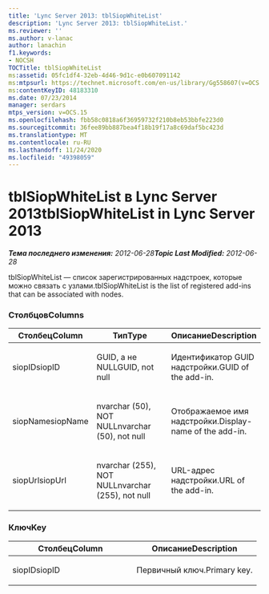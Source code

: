 ```yaml
---
title: 'Lync Server 2013: tblSiopWhiteList'
description: 'Lync Server 2013: tblSiopWhiteList.'
ms.reviewer: ''
ms.author: v-lanac
author: lanachin
f1.keywords:
- NOCSH
TOCTitle: tblSiopWhiteList
ms:assetid: 05fc1df4-32eb-4d46-9d1c-e0b607091142
ms:mtpsurl: https://technet.microsoft.com/en-us/library/Gg558607(v=OCS.15)
ms:contentKeyID: 48183310
ms.date: 07/23/2014
manager: serdars
mtps_version: v=OCS.15
ms.openlocfilehash: fbb58c0818a6f36959732f210b8eb53bbfe223d0
ms.sourcegitcommit: 36fee89bb887bea4f18b19f17a8c69daf5bc423d
ms.translationtype: MT
ms.contentlocale: ru-RU
ms.lasthandoff: 11/24/2020
ms.locfileid: "49398059"
---
```

# <a name="tblsiopwhitelist-in-lync-server-2013"></a><span data-ttu-id="c1bd1-103">tblSiopWhiteList в Lync Server 2013</span><span class="sxs-lookup"><span data-stu-id="c1bd1-103">tblSiopWhiteList in Lync Server 2013</span></span>

<div data-xmlns="http://www.w3.org/1999/xhtml">

<div class="topic" data-xmlns="http://www.w3.org/1999/xhtml" data-msxsl="urn:schemas-microsoft-com:xslt" data-cs="https://msdn.microsoft.com/">

<div data-asp="https://msdn2.microsoft.com/asp">



</div>

<div id="mainSection">

<div id="mainBody"><span data-ttu-id="c1bd1-104">

<span> </span></span><span class="sxs-lookup"><span data-stu-id="c1bd1-104">

<span> </span></span></span>

<span data-ttu-id="c1bd1-105">_**Тема последнего изменения:** 2012-06-28_</span><span class="sxs-lookup"><span data-stu-id="c1bd1-105">_**Topic Last Modified:** 2012-06-28_</span></span>

<span data-ttu-id="c1bd1-106">tblSiopWhiteList — список зарегистрированных надстроек, которые можно связать с узлами.</span><span class="sxs-lookup"><span data-stu-id="c1bd1-106">tblSiopWhiteList is the list of registered add-ins that can be associated with nodes.</span></span>

### <a name="columns"></a><span data-ttu-id="c1bd1-107">Столбцов</span><span class="sxs-lookup"><span data-stu-id="c1bd1-107">Columns</span></span>

<table>
<colgroup>
<col style="width: 33%" />
<col style="width: 33%" />
<col style="width: 33%" />
</colgroup>
<thead>
<tr class="header">
<th><span data-ttu-id="c1bd1-108">Столбец</span><span class="sxs-lookup"><span data-stu-id="c1bd1-108">Column</span></span></th>
<th><span data-ttu-id="c1bd1-109">Тип</span><span class="sxs-lookup"><span data-stu-id="c1bd1-109">Type</span></span></th>
<th><span data-ttu-id="c1bd1-110">Описание</span><span class="sxs-lookup"><span data-stu-id="c1bd1-110">Description</span></span></th>
</tr>
</thead>
<tbody>
<tr class="odd">
<td><p><span data-ttu-id="c1bd1-111">siopID</span><span class="sxs-lookup"><span data-stu-id="c1bd1-111">siopID</span></span></p></td>
<td><p><span data-ttu-id="c1bd1-112">GUID, а не NULL</span><span class="sxs-lookup"><span data-stu-id="c1bd1-112">GUID, not null</span></span></p></td>
<td><p><span data-ttu-id="c1bd1-113">Идентификатор GUID надстройки.</span><span class="sxs-lookup"><span data-stu-id="c1bd1-113">GUID of the add-in.</span></span></p></td>
</tr>
<tr class="even">
<td><p><span data-ttu-id="c1bd1-114">siopName</span><span class="sxs-lookup"><span data-stu-id="c1bd1-114">siopName</span></span></p></td>
<td><p><span data-ttu-id="c1bd1-115">nvarchar (50), NOT NULL</span><span class="sxs-lookup"><span data-stu-id="c1bd1-115">nvarchar (50), not null</span></span></p></td>
<td><p><span data-ttu-id="c1bd1-116">Отображаемое имя надстройки.</span><span class="sxs-lookup"><span data-stu-id="c1bd1-116">Display-name of the add-in.</span></span></p></td>
</tr>
<tr class="odd">
<td><p><span data-ttu-id="c1bd1-117">siopUrl</span><span class="sxs-lookup"><span data-stu-id="c1bd1-117">siopUrl</span></span></p></td>
<td><p><span data-ttu-id="c1bd1-118">nvarchar (255), NOT NULL</span><span class="sxs-lookup"><span data-stu-id="c1bd1-118">nvarchar (255), not null</span></span></p></td>
<td><p><span data-ttu-id="c1bd1-119">URL-адрес надстройки.</span><span class="sxs-lookup"><span data-stu-id="c1bd1-119">URL of the add-in.</span></span></p></td>
</tr>
</tbody>
</table>


### <a name="key"></a><span data-ttu-id="c1bd1-120">Ключ</span><span class="sxs-lookup"><span data-stu-id="c1bd1-120">Key</span></span>

<table>
<colgroup>
<col style="width: 50%" />
<col style="width: 50%" />
</colgroup>
<thead>
<tr class="header">
<th><span data-ttu-id="c1bd1-121">Столбец</span><span class="sxs-lookup"><span data-stu-id="c1bd1-121">Column</span></span></th>
<th><span data-ttu-id="c1bd1-122">Описание</span><span class="sxs-lookup"><span data-stu-id="c1bd1-122">Description</span></span></th>
</tr>
</thead>
<tbody>
<tr class="odd">
<td><p><span data-ttu-id="c1bd1-123">siopID</span><span class="sxs-lookup"><span data-stu-id="c1bd1-123">siopID</span></span></p></td>
<td><p><span data-ttu-id="c1bd1-124">Первичный ключ.</span><span class="sxs-lookup"><span data-stu-id="c1bd1-124">Primary key.</span></span></p></td>
</tr>
</tbody>
</table><span data-ttu-id="c1bd1-125">


</div>

<span> </span>

</div>

</div>

</span><span class="sxs-lookup"><span data-stu-id="c1bd1-125">


</div>

<span> </span>

</div>

</div>

</span></span></div>

